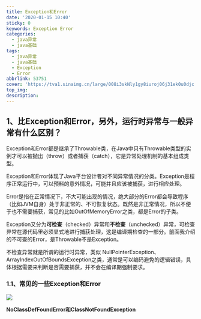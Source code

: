 ```yaml
---
title: Exception和Error
date: '2020-01-15 10:40'
sticky: 0
keywords: Exception Error
categories:
  - java异常
  - java基础
tags:
  - java异常
  - java基础
  - Exception
  - Error
abbrlink: 53751
cover: 'https://tva1.sinaimg.cn/large/008i3skNly1gy8iuroj06j31ek0u0djc.jpg'
top_img:
description:
---
```


## 1、比Exception和Error，另外，运行时异常与一般异常有什么区别？

Exception和Error都是继承了Throwable类，在Java中只有Throwable类型的实例才可以被抛出（throw）或者捕获（catch），它是异常处理机制的基本组成类型。

Exception和Error体现了Java平台设计者对不同异常情况的分类。Exception是程序正常运行中，可以预料的意外情况，可能并且应该被捕获，进行相应处理。

Error是指在正常情况下，不大可能出现的情况，绝大部分的Error都会导致程序（比如JVM自身）处于非正常的、不可恢复状态。既然是非正常情况，所以不便于也不需要捕获，常见的比如OutOfMemoryError之类，都是Error的子类。

Exception又分为**可检查**（checked）异常和**不检查**（unchecked）异常，可检查异常在源代码里必须显式地进行捕获处理，这是编译期检查的一部分。前面我介绍的不可查的Error，是Throwable不是Exception。

不检查异常就是所谓的运行时异常，类似 NullPointerException、ArrayIndexOutOfBoundsException之类，通常是可以编码避免的逻辑错误，具体根据需要来判断是否需要捕获，并不会在编译期强制要求。

### 1.1、常见的一些Exception和Error

![](https://tva1.sinaimg.cn/large/008i3skNly1gyj2nw37osj315a0u043e.jpg)

**NoClassDefFoundError和ClassNotFoundException**



























